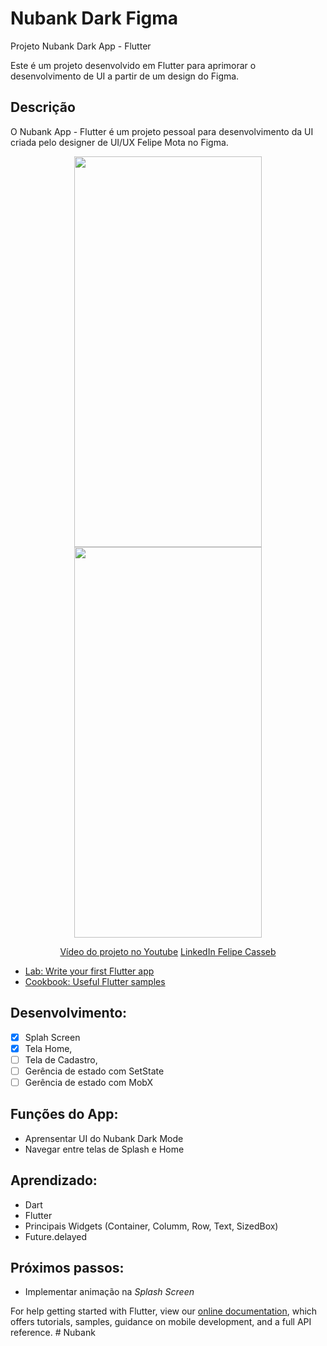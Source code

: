 # Nubank Dark Figma

Projeto Nubank Dark App - Flutter

Este é um projeto desenvolvido em Flutter para aprimorar o desenvolvimento de UI a partir de um design do Figma.

## Descrição

O Nubank App - Flutter é um projeto pessoal para desenvolvimento da UI criada pelo designer de UI/UX Felipe Mota no Figma.

<p align="center">
    <img width="300" height="625" src="https://firebasestorage.googleapis.com/v0/b/me-guia-tracuateua.appspot.com/o/Nubank%20App%2Fnu01.png?alt=media&token=884887cc-5909-42b0-b3a9-c684ea689922">
    <img width="300" height="625" src="https://firebasestorage.googleapis.com/v0/b/me-guia-tracuateua.appspot.com/o/Nubank%20App%2Fnu02.png?alt=media&token=2e20d441-b89a-4b57-a4e7-2e5b0b00434d">
</p>

<p align="center">
    <a href="https://www.youtube.com/watch?v=gZxMtAdIK08&t=872s">Vídeo do projeto no Youtube</a>
    <a href="https://www.linkedin.com/in/felipe-casseb-5522b538/">LinkedIn Felipe Casseb</a>


- [Lab: Write your first Flutter app](https://flutter.dev/docs/get-started/codelab)
- [Cookbook: Useful Flutter samples](https://flutter.dev/docs/cookbook)

## Desenvolvimento:
- [x] Splah Screen
- [X] Tela Home,
- [ ] Tela de Cadastro,
- [ ] Gerência de estado com SetState
- [ ] Gerência de estado com MobX

## Funções do App:
* Aprensentar UI do Nubank Dark Mode
* Navegar entre telas de Splash e Home

## Aprendizado:
* Dart
* Flutter
* Principais Widgets (Container, Columm, Row, Text, SizedBox)
* Future.delayed

## Próximos passos:
* Implementar animação na *Splash Screen*

For help getting started with Flutter, view our
[online documentation](https://flutter.dev/docs), which offers tutorials,
samples, guidance on mobile development, and a full API reference.
#   N u b a n k  
 